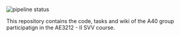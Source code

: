![pipeline status](https://gitlab.tudelft.nl/SVV21/students-structures/a40/badges/master/pipeline.svg)

This repository contains the code, tasks and wiki of the A40 group participatign in the AE3212 - II SVV course.
